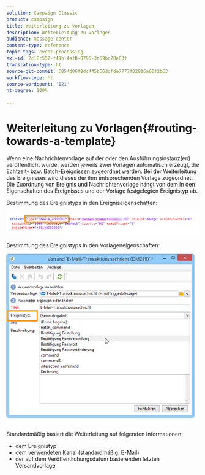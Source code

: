 ```yaml
---
solution: Campaign Classic
product: campaign
title: Weiterleitung zu Vorlagen
description: Weiterleitung zu Vorlagen
audience: message-center
content-type: reference
topic-tags: event-processing
exl-id: 2c18c557-f49b-4af8-8795-3d59bd78e63f
translation-type: ht
source-git-commit: 6854d06f8dc445b56ddfde7777f02916a60f2b63
workflow-type: ht
source-wordcount: '121'
ht-degree: 100%

---
```


# Weiterleitung zu Vorlagen{#routing-towards-a-template}

Wenn eine Nachrichtenvorlage auf der oder den Ausführungsinstanz(en) veröffentlicht wurde, werden jeweils zwei Vorlagen automatisch erzeugt, die Echtzeit- bzw. Batch-Ereignissen zugeordnet werden. Bei der Weiterleitung des Ereignisses wird dieses der ihm entsprechenden Vorlage zugeordnet. Die Zuordnung von Ereignis und Nachrichtenvorlage hängt von dem in den Eigenschaften des Ereignisses und der Vorlage festgelegten Ereignistyp ab.

Bestimmung des Ereignistyps in den Ereigniseigenschaften:

![](assets/messagecenter_event_type_001.png)

Bestimmung des Ereignistyps in den Vorlageneigenschaften:

![](assets/messagecenter_event_type_002.png)

Standardmäßig basiert die Weiterleitung auf folgenden Informationen:

* dem Ereignistyp
* dem verwendeten Kanal (standardmäßig: E-Mail)
* der auf dem Veröffentlichungsdatum basierenden letzten Versandvorlage
